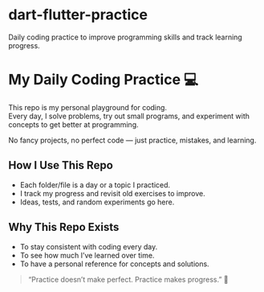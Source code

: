 # dart-flutter-practice
Daily coding practice to improve programming skills and track learning progress.

# My Daily Coding Practice 💻

This repo is my personal playground for coding.  
Every day, I solve problems, try out small programs, and experiment with concepts to get better at programming.  

No fancy projects, no perfect code — just practice, mistakes, and learning.  

## How I Use This Repo
- Each folder/file is a day or a topic I practiced.
- I track my progress and revisit old exercises to improve.
- Ideas, tests, and random experiments go here.

## Why This Repo Exists
- To stay consistent with coding every day.
- To see how much I’ve learned over time.
- To have a personal reference for concepts and solutions.

> “Practice doesn’t make perfect. Practice makes progress.” 🚀
